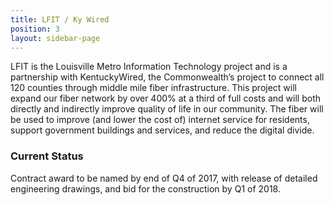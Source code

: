 ```yaml
---
title: LFIT / Ky Wired
position: 3
layout: sidebar-page
---
```


LFIT is the Louisville Metro Information Technology project and is a partnership with KentuckyWired, the Commonwealth’s project to connect all 120 counties through middle mile fiber infrastructure. This project will expand our fiber network by over 400% at a third of full costs and will both directly and indirectly improve quality of life in our community. The fiber will be used to improve (and lower the cost of) internet service for residents, support government buildings and services, and reduce the digital divide.


### Current Status

Contract award to be named by end of Q4 of 2017, with release of detailed engineering drawings, and bid for the construction by Q1 of 2018.
